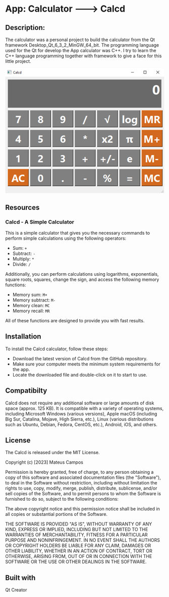 # App: Calculator ---> Calcd
## Description: 
The calculator was a personal project to build the calculator from the Qt framework Desktop_Qt_6_3_2_MinGW_64_bit. The programming language used for the Qt for develop the App calculator was C++. I try to learn the C++ language programming together with framework to give a face for this little project.

![this a image](https://github.com/mateusribeirocampos/Calcd_Qt/blob/main/images/Calcd.PNG)
## Resources
### Calcd - A Simple Calculator
This is a simple calculator that gives you the necessary commands to perform simple calculations using the following operators:

- Sum: `+`
- Subtract: `-`
- Multiply: `*`
- Divide: `/`

Additionally, you can perform calculations using logarithms, exponentials, square roots, squares, change the sign, and access the following memory functions:

- Memory sum: `M+`
- Memory subtract: `M-`
- Memory clean: `MC`
- Memory recall: `MR`

All of these functions are designed to provide you with fast results.

## Installation
To install the Calcd calculator, follow these steps:

- Download the latest version of Calcd from the GitHub repository.
- Make sure your computer meets the minimum system requirements for the app.
- Locate the downloaded file and double-click on it to start to use.

## Compatibilty 
Calcd does not require any additional software or large amounts of disk space (approx. 125 KB). It is compatible with a variety of operating systems, including Microsoft Windows (various versions), Apple macOS (including Big Sur, Catalina, Mojave, High Sierra, etc.), Linux (various distributions such as Ubuntu, Debian, Fedora, CentOS, etc.), Android, iOS, and others.

## License
The Calcd is released under the MIT License.

Copyright (c) [2023] Mateus Campos

Permission is hereby granted, free of charge, to any person obtaining a copy
of this software and associated documentation files (the "Software"), to deal
in the Software without restriction, including without limitation the rights
to use, copy, modify, merge, publish, distribute, sublicense, and/or sell
copies of the Software, and to permit persons to whom the Software is
furnished to do so, subject to the following conditions:

The above copyright notice and this permission notice shall be included in all
copies or substantial portions of the Software.

THE SOFTWARE IS PROVIDED "AS IS", WITHOUT WARRANTY OF ANY KIND, EXPRESS OR
IMPLIED, INCLUDING BUT NOT LIMITED TO THE WARRANTIES OF MERCHANTABILITY,
FITNESS FOR A PARTICULAR PURPOSE AND NONINFRINGEMENT. IN NO EVENT SHALL THE
AUTHORS OR COPYRIGHT HOLDERS BE LIABLE FOR ANY CLAIM, DAMAGES OR OTHER
LIABILITY, WHETHER IN AN ACTION OF CONTRACT, TORT OR OTHERWISE, ARISING FROM,
OUT OF OR IN CONNECTION WITH THE SOFTWARE OR THE USE OR OTHER DEALINGS IN THE
SOFTWARE.
## Built with
Qt Creator
